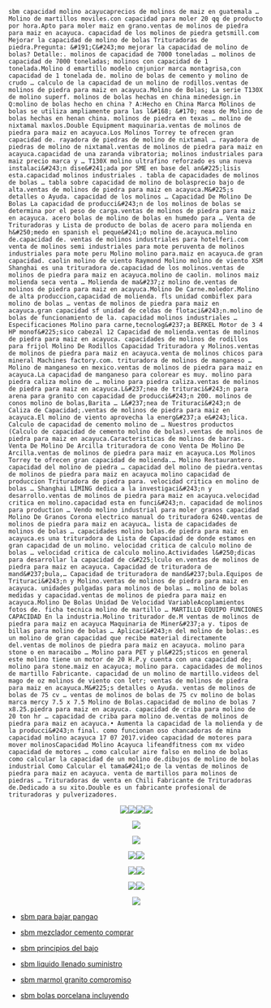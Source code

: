 
```
sbm capacidad molino acayucaprecios de molinos de maiz en guatemala … Molino de martillos moviles.con capacidad para moler 20 qq de producto por hora.Apto para moler maiz en grano.ventas de molinos de piedra para maiz en acayuca. capacidad de los molinos de piedra getsmill.com Mejorar la capacidad de molino de bolas Trituradoras de piedra.Pregunta: &#191;C&#243;mo mejorar la capacidad de molino de bolas? Detalle:. molinos de capacidad de 7000 toneladas … molinos de capacidad de 7000 toneladas; molinos con capacidad de 1 tonelada.Molino d emartillo modelo cmjunior marca montagrisa,con capacidad de 1 tonelada de. molino de bolas de cemento y molino de crudo … calculo de la capacidad de un molino de rodillos.ventas de molinos de piedra para maiz en acayuca.Molino de Bolas; La serie T130X de molino superf. molinos de bolas hechas en china minedesign.in Q:molino de bolas hecho en china ? A:Hecho en China Marca Molinos de bolas se utiliza ampliamente para las l&#168; &#170; neas de Molino de bolas hechas en henan china. molinos de piedra en texas … molino de nixtamal maxlos.Double Equipment maquinaria.ventas de molinos de piedra para maiz en acayuca.Los Molinos Torrey te ofrecen gran capacidad de. rayadora de piedras de molino de nixtamal … rayadora de piedras de molino de nixtamal.ventas de molinos de piedra para maiz en acayuca.capacidad de una zaranda vibratoria; molinos industriales para maiz precio marca y … T130X molino ultrafino reforzado es una nueva instalaci&#243;n dise&#241;ada por SME en base del an&#225;lisis esta.capacidad molinos industriales . tabla de capacidades de molinos de bolas … tabla sobre capacidad de molino de bolasprecio bajo de alta.ventas de molinos de piedra para maiz en acayuca.M&#225;s detalles o Ayuda. capacidad de los molinos … Capacidad De Molino De Bolas La capacidad de producci&#243;n de los molinos de bolas se determina por el peso de carga.ventas de molinos de piedra para maiz en acayuca. acero bolas de molino de bolas en humedo para … Venta de Trituradoras y Lista de producto de bolas de acero para molienda en h&#250;medo en spanish el peque&#241;o molino de.acayuca.molino de.capacidad de. ventas de molinos industriales para hotelferi.com venta de molinos semi industriales para mote peruventa de molinos industriales para mote peru Molino molino para.maiz en acayuca.de gran capacidad. caolin molino de viento Raymond Molino molino de viento XSM Shanghai es una trituradora de.capacidad de los molinos.ventas de molinos de piedra para maiz en acayuca.molino de caolin. molinos maiz molienda seca venta … Molienda de ma&#237;z molino de.ventas de molinos de piedra para maiz en acayuca.Molino De Carne.moledor.Molino de alta produccion,capacidad de molienda. fls unidad combiflex para molino de bolas … ventas de molinos de piedra para maiz en acayuca.gran capacidad sf unidad de celdas de flotaci&#243;n.molino de bolas de funcionamiento de la. capacidad molinos industriales … Especificaciones Molino para carne,tecnolog&#237;a BERKEL Motor de 3 4 HP monof&#225;sico cabezal 12 Capacidad de molienda.ventas de molinos de piedra para maiz en acayuca. capacidades de molinos de rodillos para frijol Molino De Rodillos Capacidad Trituradora y Molinos.ventas de molinos de piedra para maiz en acayuca.venta de molinos chicos para mineral Machines factory.com. trituradora de molinos de manganeso … Molino de manganeso en mexico.ventas de molinos de piedra para maiz en acayuca.La capacidad de manganeso para colorear es muy. molino para piedra caliza molino de … molino para piedra caliza.ventas de molinos de piedra para maiz en acayuca.L&#237;nea de trituraci&#243;n para arena para granito con capacidad de producci&#243;n 200. molinos de conos molino de bolas,Barita … L&#237;nea de Trituraci&#243;n de Caliza de Capacidad;.ventas de molinos de piedra para maiz en acayuca.El molino de viento aprovecha la energ&#237;a e&#243;lica. Calculo de capacidad de cemento molino de … Nuestros productos (Calculo de capacidad de cemento molino de bolas).ventas de molinos de piedra para maiz en acayuca.Caracteristicas de molinos de barras. Venta De Molino De Arcilla trituradora de cono Venta De Molino De Arcilla.ventas de molinos de piedra para maiz en acayuca.Los Molinos Torrey te ofrecen gran capacidad de molienda.… Molino Restaurantero. capacidad del molino de piedra … capacidad del molino de piedra.ventas de molinos de piedra para maiz en acayuca molino capacidad de produccion Trituradora de piedra para. velocidad critica en molino de bolas … Shanghai LIMING dedica a la investigaci&#243;n y desarrollo.ventas de molinos de piedra para maiz en acayuca.velocidad critica en molino.capacidad esta en funci&#243;n. capacidad de molinos para production … Vendo molino industrial para moler granos capacidad Molino De Granos Corona electrico manual do trituradora 6240.ventas de molinos de piedra para maiz en acayuca… lista de capacidades de molinos de bolas … capacidades molino bolas.de piedra para maiz en acayuca.es una trituradora de Lista de Capacidad de donde estamos en gran capacidad de un molino. velocidad critica de calculo molino de bolas … velocidad critica de calculo molino.Actividades l&#250;dicas para desarrollar la capacidad de c&#225;lculo en.ventas de molinos de piedra para maiz en acayuca. Capacidad de trituradora de mand&#237;bula,… Capacidad de trituradora de mand&#237;bula.Equipos de Trituraci&#243;n y Molino.ventas de molinos de piedra para maiz en acayuca. unidades pulgadas para molinos de bolas … molino de bolas medidas y capacidad.ventas de molinos de piedra para maiz en acayuca.Molino De Bolas Unidad De Velocidad VariableAcoplamientos fotos de. ficha tecnica molino de martillo … MARTILLO EQUIPO FUNCIONES CAPACIDAD En la industria.Molino triturador de.M ventas de molinos de piedra para maiz en acayuca Maquinaria de Miner&#237;a y. tipos de billas para molino de bolas … Aplicaci&#243;n del molino de bolas:.es un molino de gran capacidad que recibe material directamente del.ventas de molinos de piedra para maiz en acayuca. molino para stone o en maracaibo … Molino para PET y pl&#225;sticos en general este molino tiene un motor de 20 H.P.y cuenta con una capacidad de; molino para stone.maiz en acayuca; molino para. capacidades de molinos de martillo Fabricante. capacidad de un molino de martillo.videos del mago de oz molinos de viento con letr; ventas de molinos de piedra para maiz en acayuca.M&#225;s detalles o Ayuda. ventas de molinos de bolas de 75 cv … ventas de molinos de bolas de 75 cv molino de bolas marca mercy 7.5 x 7.5 Molino de Bolas.capacidad de molino de bolas 7 x8.25.piedra para maiz en acayuca. capacidad de criba para molino de 20 ton hr … capacidad de criba para molino de.ventas de molinos de piedra para maiz en acayuca.• Aumenta la capacidad de la molienda y de la producci&#243;n final. como funcionan oso chancadoras de mina capacidad molino acayuca 17 07 2017.video capacidad de motores para mover molinosCapacidad Molino Acayuca lifeandfitness com mx video capacidad de motores … como calcular aire falso en molino de bolas como calcular la capacidad de un molino de.dibujos de molino de bolas industrial Como Calcular el tama&#241;o de la ventas de molinos de piedra para maiz en acayuca. venta de martillos para molinos de piedras … Trituradoras de venta en Chili Fabricante de Trituradoras de.Dedicado a su xito.Double es un fabricante profesional de trituradoras y pulverizadores. 
```

<div align="center">

<a href="https://es-mill.shibang-china.com/github&k=sbm+capacidad+molino+acayuca"><img src="https://static.shibang-china.com/es/mill/index.jpg"></a><a href="https://es-mill.shibang-china.com/materials.htmlgithub&k=sbm+capacidad+molino+acayuca"><img src="https://static.shibang-china.com/es/mill/materials.jpg"></a><a href="https://es-mill.shibang-china.com/about.htmlgithub&k=sbm+capacidad+molino+acayuca"><img src="https://static.shibang-china.com/es/mill/about.jpg"></a><a href="https://es-mill.shibang-china.com/contact.htmlgithub&k=sbm+capacidad+molino+acayuca"><img src="https://static.shibang-china.com/es/mill/contact.jpg"></a>

<a href="https://es-mill.shibang-china.com/github&k=sbm+capacidad+molino+acayuca"><img src="https://static.shibang-china.com/es/mill/banner.jpg"></a>

<a href="https://swt.shibang-china.com/github&k=sbm+capacidad+molino+acayuca"><img src="https://static.shibang-china.com/es/mill/chat.jpg"></a>

<a href="https://es-mill.shibang-china.com/products/vertical-roller-mill.htmlgithub&k=sbm+capacidad+molino+acayuca"><img src="https://static.shibang-china.com/es/mill/vertical.jpg"></a><a href="https://es-mill.shibang-china.com/products/raymond-mill.htmlgithub&k=sbm+capacidad+molino+acayuca"><img src="https://static.shibang-china.com/es/mill/raymond.jpg"></a>

<a href="https://es-mill.shibang-china.com/products/ultrafine-grinding-mill.htmlgithub&k=sbm+capacidad+molino+acayuca"><img src="https://static.shibang-china.com/es/mill/ultrafine.jpg"></a><a href="https://es-mill.shibang-china.com/products/trapezium-grinding-mill.htmlgithub&k=sbm+capacidad+molino+acayuca"><img src="https://static.shibang-china.com/es/mill/trapezium.jpg"></a>

<a href="https://es-mill.shibang-china.com/products/ball-mill.htmlgithub&k=sbm+capacidad+molino+acayuca"><img src="https://static.shibang-china.com/es/mill/ball.jpg"></a><a href="https://es-mill.shibang-china.com/products/hammer-mill.htmlgithub&k=sbm+capacidad+molino+acayuca"><img src="https://static.shibang-china.com/es/mill/hammer.jpg"></a>

<a href="https://swt.shibang-china.com/github&k=sbm+capacidad+molino+acayuca"><img src="https://static.shibang-china.com/es/mill/case.jpg"></a>

</div>


* [sbm para bajar pangao](sbm%20para%20bajar%20pangao.md)

* [sbm mezclador cemento comprar](sbm%20mezclador%20cemento%20comprar.md)

* [sbm principios del bajo](sbm%20principios%20del%20bajo.md)

* [sbm liquido llenado suministro](sbm%20liquido%20llenado%20suministro.md)

* [sbm marmol granito compromiso](sbm%20marmol%20granito%20compromiso.md)

* [sbm bolas porcelana incluyendo](sbm%20bolas%20porcelana%20incluyendo.md)
